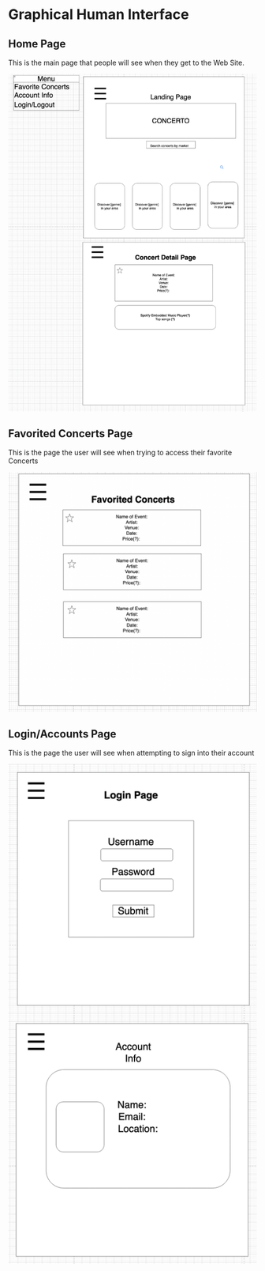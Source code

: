 # Graphical Human Interface

## Home Page

This is the main page that people will see when they get to the Web Site.

![Home Page](readme_images/Landing_detail.png)

## Favorited Concerts Page

This is the page the user will see when trying to access their favorite Concerts

![Favorite Concerts Page](readme_images/Favourite_Concerts.png)

## Login/Accounts Page

This is the page the user will see when attempting to sign into their account

![Login/Account Info Page](readme_images/Login_Account.png)


